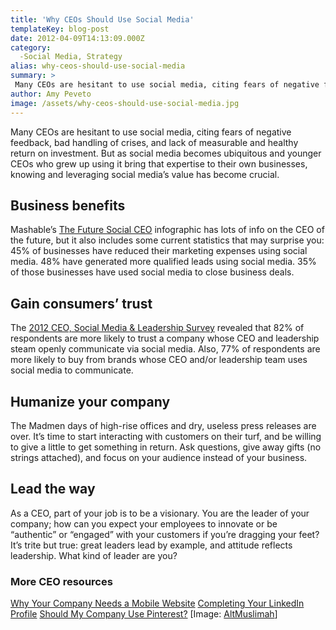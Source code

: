 ```yaml
---
title: 'Why CEOs Should Use Social Media'
templateKey: blog-post
date: 2012-04-09T14:13:09.000Z
category: 
  -Social Media, Strategy
alias: why-ceos-should-use-social-media
summary: > 
 Many CEOs are hesitant to use social media, citing fears of negative feedback, bad handling of crises, and lack of measurable and healthy return on investment. But as social media becomes ubiquitous and younger CEOs who grew up using it bring that expertise to their own businesses, knowing and leveraging social media’s value has become crucial.
author: Amy Peveto
image: /assets/why-ceos-should-use-social-media.jpg
---
```


Many CEOs are hesitant to use social media, citing fears of negative feedback, bad handling of crises, and lack of measurable and healthy return on investment. But as social media becomes ubiquitous and younger CEOs who grew up using it bring that expertise to their own businesses, knowing and leveraging social media’s value has become crucial.

Business benefits
-----------------

Mashable’s [The Future Social CEO](http://4.mshcdn.com/wp-content/uploads/2011/11/02_FutureSocialCEO.png) infographic has lots of info on the CEO of the future, but it also includes some current statistics that may surprise you: 45% of businesses have reduced their marketing expenses using social media. 48% have generated more qualified leads using social media. 35% of those businesses have used social media to close business deals.

Gain consumers’ trust
---------------------

The [2012 CEO, Social Media & Leadership Survey](http://www.brandfog.com/CEOSocialMediaSurvey/BRANDfog_2012_CEO_Survey.pdf) revealed that 82% of respondents are more likely to trust a company whose CEO and leadership steam openly communicate via social media. Also, 77% of respondents are more likely to buy from brands whose CEO and/or leadership team uses social media to communicate.

Humanize your company
---------------------

The Madmen days of high-rise offices and dry, useless press releases are over. It’s time to start interacting with customers on their turf, and be willing to give a little to get something in return. Ask questions, give away gifts (no strings attached), and focus on your audience instead of your business.

Lead the way
------------

As a CEO, part of your job is to be a visionary. You are the leader of your company; how can you expect your employees to innovate or be “authentic” or “engaged” with your customers if you’re dragging your feet? It’s trite but true: great leaders lead by example, and attitude reflects leadership. What kind of leader are you?

### More CEO resources

[Why Your Company Needs a Mobile Website](/insights/why-your-company-needs-mobile-website) [Completing Your LinkedIn Profile](/insights/completing-your-linkedin-profile) [Should My Company Use Pinterest?](/insights/should-my-company-use-pinterest) \[Image: [AltMuslimah](http://www.flickr.com/photos/aslanmedia_official/6292167103/)\]